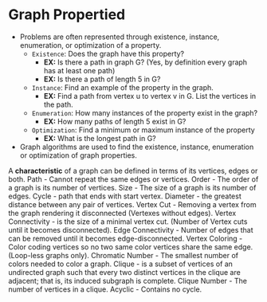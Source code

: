 # Graph Propertied

* Problems are often represented through existence, instance, enumeration, or optimization of a property.
  * `Existence`: Does the graph have this property?
    * **EX:** Is there a path in graph G? (Yes, by definition every graph has at least one path)
    * **EX:** Is there a path of length 5 in G?
  * `Instance`: Find an example of the property in the graph.
    * **EX:** Find a path from vertex u to vertex v in G. List the vertices in the path.
  * `Enumeration`: How many instances of the property exist in the graph?
    * **EX:** How many paths of length 5 exist in G?
  * `Optimization`: Find a minimum or maximum instance of the property
    * **EX:** What is the longest path in G?
* Graph algorithms are used to find the existence, instance, enumeration or optimization of graph properties.

A **characteristic** of a graph can be defined in terms of its vertices, edges or both.
Path - Cannot repeat the same edges or vertices.
Order - The order of a graph is its number of vertices.
Size -  The size of a graph is its number of edges.
Cycle - path that ends with start vertex.
Diameter - the greatest distance between any pair of vertices.
Vertex Cut - Removing a vertex from the graph rendering it disconnected (Vertexes without edges).
Vertex Connectivity - is the size of a minimal vertex cut. (Number of Vertex cuts until it becomes disconnected).
Edge Connectivity - Number of edges that can be removed until it becomes edge-disconnected.
Vertex Coloring - Color coding vertices so no two same color vertices share the same edge. (Loop-less graphs only).
Chromatic Number - The smallest number of colors needed to color a graph.
Clique -  is a subset of vertices of an undirected graph such that every two distinct vertices in the clique are adjacent; that is, its induced subgraph is complete.
Clique Number - The number of vertices in a clique.
Acyclic - Contains no cycle.
